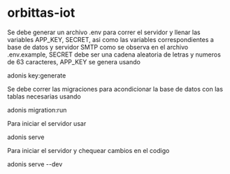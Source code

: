 # orbittas-iot

Se debe generar un archivo .env para correr el servidor y llenar las variables APP_KEY, SECRET, asi como las variables correspondientes a base de datos y servidor SMTP como se observa en el archivo .env.example, SECRET debe ser una cadena aleatoria de letras y numeros de 63 caracteres, APP_KEY se genera usando

adonis key:generate

Se debe correr las migraciones para acondicionar la base de datos con las tablas necesarias usando

adonis migration:run

Para iniciar el servidor usar

adonis serve

Para iniciar el servidor y chequear cambios en el codigo

adonis serve --dev
